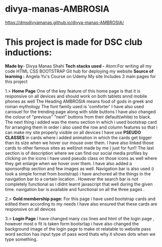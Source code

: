 # divya-manas-AMBROSIA
https://dmsdivyamanas.github.io/divya-manas-AMBROSIA/


# This project is made for DSC club inductions:
**Made by**- Divya Manas Shahi
**Tech stacks used -**
Atom:For writing all my code
HTML
CSS
BOOTSTRAP
Git hub for deploying my website
**Source of learning :** Angela Yu's Course on Udemy
My site Includes 3 main pages for this project

1.> **Home Page**
One of the key feature of this home page is that it is responsive on all devices and should work on both tablets annd mobile phones as well
The Heading AMBROSIA means food of gods in greek and roman mythology
The font family used is 'comforter'
I have also used carosuel for the trending page along with silde buttons 
I have also changed the colour of "previous" "next" buttons from their default(white) to black.
The next thing i added was the menu section in which i used bootstrap card for arranging them in order 
i also used the row and column features so that i can make my site properly visible on all devices 
I have use **PSEUDO CLASSES** in cards where i added animation in which the cards get bigger than its size when we hover our mouse over them.
 I have also linked those cards to other famous sites as well(not made by me ) just for fun!!
The last section is of description where we can find our social media profiles by clicking on the icons 
  i have used pseudo class on those icons as well where they get enlarge when we hover over them.
  I have also added  a sponsordhip section  and few images  as well.
 Navigation bar is also used (i took a simple format from bootstrap) i have anchored all the things in the navigation bar to a certain location .
 However the search bar is not completely functional as i didnt learnt javascript that well during the given time.
 navigation bar is available and functional on all the three pages .
 
 2.> **Gold membership page:**
For this page i have used bootstrap cards and edited them according to my needs 
I have also ensured that these cards are responsive on all devices 

3.> **Login Page**
I have changed many css lines and html of the login page , however most o fit is taken form bootsrtap 
i have also changed the background image  of the login page to make ot relatable to website 
pass word section has input type of pass word thats why it shows dots when we type something.

